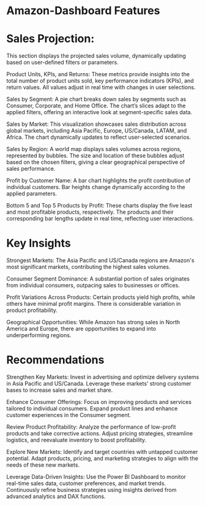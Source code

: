 # Amazon-Dashboard Features

# Sales Projection:
This section displays the projected sales volume, dynamically updating based on user-defined filters or parameters.

Product Units, KPIs, and Returns:
These metrics provide insights into the total number of product units sold, key performance indicators (KPIs), and return values. All values adjust in real time with changes in user selections.

Sales by Segment:
A pie chart breaks down sales by segments such as Consumer, Corporate, and Home Office. The chart’s slices adapt to the applied filters, offering an interactive look at segment-specific sales data.

Sales by Market:
This visualization showcases sales distribution across global markets, including Asia Pacific, Europe, US/Canada, LATAM, and Africa. The chart dynamically updates to reflect user-selected scenarios.

Sales by Region:
A world map displays sales volumes across regions, represented by bubbles. The size and location of these bubbles adjust based on the chosen filters, giving a clear geographical perspective of sales performance.

Profit by Customer Name:
A bar chart highlights the profit contribution of individual customers. Bar heights change dynamically according to the applied parameters.

Bottom 5 and Top 5 Products by Profit:
These charts display the five least and most profitable products, respectively. The products and their corresponding bar lengths update in real time, reflecting user interactions.

# Key Insights

Strongest Markets:
The Asia Pacific and US/Canada regions are Amazon's most significant markets, contributing the highest sales volumes.

Consumer Segment Dominance:
A substantial portion of sales originates from individual consumers, outpacing sales to businesses or offices.

Profit Variations Across Products:
Certain products yield high profits, while others have minimal profit margins. There is considerable variation in product profitability.

Geographical Opportunities:
While Amazon has strong sales in North America and Europe, there are opportunities to expand into underperforming regions.

# Recommendations

Strengthen Key Markets:
Invest in advertising and optimize delivery systems in Asia Pacific and US/Canada.
Leverage these markets’ strong customer bases to increase sales and market share.

Enhance Consumer Offerings:
Focus on improving products and services tailored to individual consumers.
Expand product lines and enhance customer experiences in the Consumer segment.

Review Product Profitability:
Analyze the performance of low-profit products and take corrective actions.
Adjust pricing strategies, streamline logistics, and reevaluate inventory to boost profitability.

Explore New Markets:
Identify and target countries with untapped customer potential.
Adapt products, pricing, and marketing strategies to align with the needs of these new markets.

Leverage Data-Driven Insights:
Use the Power BI Dashboard to monitor real-time sales data, customer preferences, and market trends.
Continuously refine business strategies using insights derived from advanced analytics and DAX functions.
